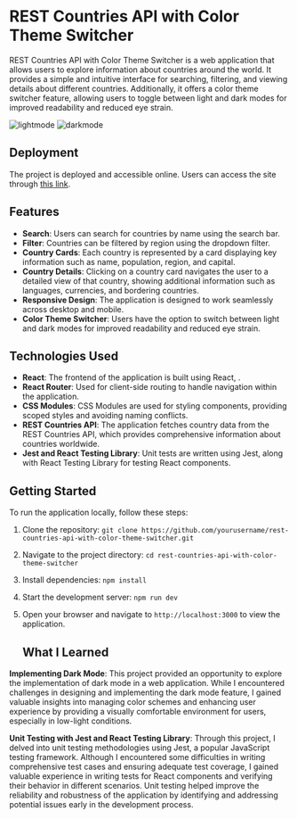 # REST Countries API with Color Theme Switcher

REST Countries API with Color Theme Switcher is a web application that allows users to explore information about countries around the world. It provides a simple and intuitive interface for searching, filtering, and viewing details about different countries. Additionally, it offers a color theme switcher feature, allowing users to toggle between light and dark modes for improved readability and reduced eye strain.

![lightmode](https://github.com/ajummer/REST-Countries-API-with-color-theme-switcher/assets/142006703/9caba2cc-72f9-43d5-9077-52c593fd608e)
![darkmode](https://github.com/ajummer/REST-Countries-API-with-color-theme-switcher/assets/142006703/8fdd596c-35c1-4066-9512-232d415502bd)


## Deployment

The project is deployed and accessible online. Users can access the site through [this link](https://nationsonline.netlify.app/).

## Features

- **Search**: Users can search for countries by name using the search bar.
- **Filter**: Countries can be filtered by region using the dropdown filter.
- **Country Cards**: Each country is represented by a card displaying key information such as name, population, region, and capital.
- **Country Details**: Clicking on a country card navigates the user to a detailed view of that country, showing additional information such as languages, currencies, and bordering countries.
- **Responsive Design**: The application is designed to work seamlessly across desktop and mobile.
- **Color Theme Switcher**: Users have the option to switch between light and dark modes for improved readability and reduced eye strain.

## Technologies Used

- **React**: The frontend of the application is built using React, .
- **React Router**: Used for client-side routing to handle navigation within the application.
- **CSS Modules**: CSS Modules are used for styling components, providing scoped styles and avoiding naming conflicts.
- **REST Countries API**: The application fetches country data from the REST Countries API, which provides comprehensive information about countries worldwide.
- **Jest and React Testing Library**: Unit tests are written using Jest, along with React Testing Library for testing React components.

## Getting Started

To run the application locally, follow these steps:

1. Clone the repository: `git clone https://github.com/yourusername/rest-countries-api-with-color-theme-switcher.git`
2. Navigate to the project directory: `cd rest-countries-api-with-color-theme-switcher`
3. Install dependencies: `npm install`
4. Start the development server: `npm run dev`
5. Open your browser and navigate to `http://localhost:3000` to view the application.

   ## What I Learned

 **Implementing Dark Mode**: This project provided an opportunity to explore the implementation of dark mode in a web application. While I encountered challenges in designing and implementing the dark mode feature, I gained valuable insights into managing color schemes and enhancing user experience by providing a visually comfortable environment for users, especially in low-light conditions.

 **Unit Testing with Jest and React Testing Library**: Through this project, I delved into unit testing methodologies using Jest, a popular JavaScript testing framework. Although I encountered some difficulties in writing comprehensive test cases and ensuring adequate test coverage, I gained valuable experience in writing tests for React components and verifying their behavior in different scenarios. Unit testing helped improve the reliability and robustness of the application by identifying and addressing potential issues early in the development process.



